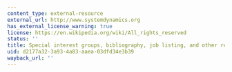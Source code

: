 ```yaml
---
content_type: external-resource
external_url: http://www.systemdynamics.org
has_external_license_warning: true
license: https://en.wikipedia.org/wiki/All_rights_reserved
status: ''
title: Special interest groups, bibliography, job listing, and other resources
uid: d2177a32-3a93-4a83-aaea-03dfd34e3b39
wayback_url: ''
---
```

